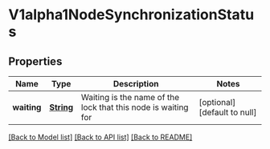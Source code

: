 # V1alpha1NodeSynchronizationStatus
## Properties

Name | Type | Description | Notes
------------ | ------------- | ------------- | -------------
**waiting** | [**String**](string.md) | Waiting is the name of the lock that this node is waiting for | [optional] [default to null]

[[Back to Model list]](../README.md#documentation-for-models) [[Back to API list]](../README.md#documentation-for-api-endpoints) [[Back to README]](../README.md)

